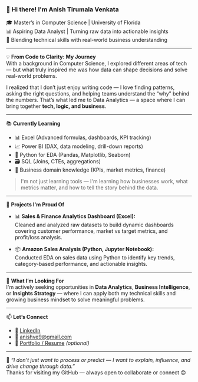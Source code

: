 ### 👋 Hi there! I'm Anish Tirumala Venkata

🎓 Master’s in Computer Science | University of Florida  
📊 Aspiring Data Analyst | Turning raw data into actionable insights  
🌱 Blending technical skills with real-world business understanding

---

💡 **From Code to Clarity: My Journey**  
With a background in Computer Science, I explored different areas of tech — but what truly inspired me was how data can shape decisions and solve real-world problems.

I realized that I don’t just enjoy writing code — I love finding patterns, asking the right questions, and helping teams understand the “why” behind the numbers. That’s what led me to Data Analytics — a space where I can bring together **tech, logic, and business**.

---

📚 **Currently Learning**  
- 📊 Excel (Advanced formulas, dashboards, KPI tracking)  
- 📈 Power BI (DAX, data modeling, drill-down reports)  
- 🧮 Python for EDA (Pandas, Matplotlib, Seaborn)  
- 🗃️ SQL (Joins, CTEs, aggregations)  
- 💼 Business domain knowledge (KPIs, market metrics, finance)

> I'm not just learning tools — I'm learning how businesses work, what metrics matter, and how to tell the story behind the data.

---

💼 **Projects I'm Proud Of**  
- 📊 **Sales & Finance Analytics Dashboard (Excel):**  
  Cleaned and analyzed raw datasets to build dynamic dashboards covering customer performance, market vs target metrics, and profit/loss analysis.

- 📦 **Amazon Sales Analysis (Python, Jupyter Notebook):**  
  Conducted EDA on sales data using Python to identify key trends, category-based performance, and actionable insights.

---

🎯 **What I’m Looking For**  
I'm actively seeking opportunities in **Data Analytics**, **Business Intelligence**, or **Insights Strategy** — where I can apply both my technical skills and growing business mindset to solve meaningful problems.

---

📫 **Let’s Connect**  
- 🔗 [LinkedIn](https://www.linkedin.com/in/anish-tv/)  
- 📧 anishve9@gmail.com   
- 📂 [Portfolio / Resume](https://your-link.com) *(optional)*

---

🧠 *“I don’t just want to process or predict — I want to explain, influence, and drive change through data.”*  
Thanks for visiting my GitHub — always open to collaborate or connect 😊
